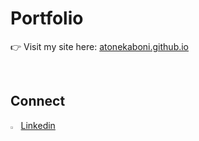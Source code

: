 # Portfolio 

👉 Visit my site here: [atonekaboni.github.io](https://atonekaboni.github.io)

<br>

## Connect
<img src="https://content.linkedin.com/content/dam/me/business/en-us/amp/brand-site/v2/bg/LI-Bug.svg.original.svg" width="2.5%"> [Linkedin](https://www.linkedin.com/in/tonekaboni/)
